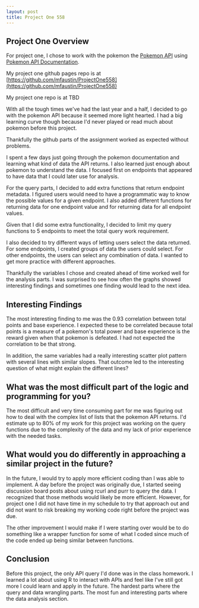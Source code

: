 ```yaml
---
layout: post
title: Project One 558
---
```

## Project One Overview  
For project one, I chose to work with the pokemon the [Pokemon API](https://pokeapi.co/) using [Pokemon API Documentation](https://pokeapi.co/docs/v2).  

My project one github pages repo is at [https://github.com/mfaustin/ProjectOne558](https://github.com/mfaustin/ProjectOne558)  

My project one repo is at TBD  

With all the tough times we've had the last year and a half, I decided to go with the pokemon API because it seemed more light hearted.  I had a big learning curve though because I'd never played or read much about pokemon before this project.  

Thankfully the github parts of the assignment worked as expected without problems.  

I spent a few days just going through the pokemon documentation and learning what kind of data the API returns.  I also learned just enough about pokemon to understand the data.  I focused first on endpoints that appeared to have data that I could later use for analysis.  

For the query parts, I decided to add extra functions that return endpoint metadata.  I figured users would need to have a programmatic way to know the possible values for a given endpoint.  I also added different functions for returning data for one endpoint value and for returning data for all endpoint values.  

Given that I did some extra functionality, I decided to limit my query functions to 5 endpoints to meet the total query work requirement.  

I also decided to try different ways of letting users select the data returned.  For some endpoints, I created groups of data the users could select.  For other endpoints, the users can select any combination of data.  I wanted to get more practice with different approaches.  

Thankfully the variables I chose and created ahead of time worked well for the analysis parts.  I was surprised to see how often the graphs showed interesting findings and sometimes one finding would lead to the next idea.  


## Interesting Findings  

The most interesting finding to me was the 0.93 correlation between total points and base experience.  I expected these to be correlated because total points is a measure of a pokemon's total power and base experience is the reward given when that pokemon is defeated.  I had not expected the correlation to be that strong.  

In addition, the same variables had a really interesting scatter plot pattern with several lines with similar slopes.  That outcome led to the interesting question of what might explain the different lines?  



## What was the most difficult part of the logic and programming for you?  

The most difficult and very time consuming part for me was figuring out how to deal with the complex list of lists that the pokemon API returns.  I'd estimate up to 80% of my work for this project was working on the query functions due to the complexity of the data and my lack of prior experience with the needed tasks.  



## What would you do differently in approaching a similar project in the future?  

In the future, I would try to apply more efficient coding than I was able to implement.  A day before the project was originally due, I started seeing discussion board posts about using rcurl and purr to query the data.  I recognized that those methods would likely be more efficient.  However, for project one I did not have time in my schedule to try that approach out and did not want to risk breaking my working code right before the project was due.  

The other improvement I would make if I were starting over would be to do something like a wrapper function for some of what I coded since much of the code ended up being similar between functions.  


## Conclusion  

Before this project, the only API query I'd done was in the class homework.  I learned a lot about using R to interact with APIs and feel like I've still got more I could learn and apply in the future.  The hardest parts where the query and data wrangling parts.  The most fun and interesting parts where the data analysis section.  



